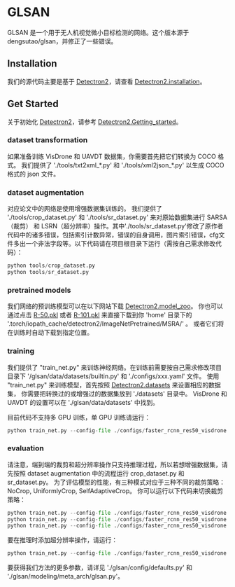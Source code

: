 # GLSAN
GLSAN 是一个用于无人机视觉微小目标检测的网络。这个版本源于 dengsutao/glsan，并修正了一些错误。
## Installation
我们的源代码主要是基于 [Detectron2](https://github.com/facebookresearch/detectron2)，请查看 [Detectron2.installation](https://github.com/facebookresearch/detectron2/blob/master/INSTALL.md)。
## Get Started
关于初始化 [Detectron2](https://github.com/facebookresearch/detectron2)，请参考 [Detectron2.Getting_started](https://github.com/facebookresearch/detectron2/blob/master/GETTING_STARTED.md)。
### dataset transformation
如果准备训练 VisDrone 和 UAVDT 数据集，你需要首先把它们转换为 COCO 格式。
我们提供了 './tools/txt2xml_\*.py' 和 './tools/xml2json_\*.py' 以生成 COCO 格式的 json 文件。
### dataset augmentation
对应论文中的网络是使用增强数据集训练的。
我们提供了 './tools/crop_dataset.py' 和 './tools/sr_dataset.py' 来对原始数据集进行 SARSA（裁剪） 和 LSRN（超分辨率）操作。其中'./tools/sr_dataset.py'修改了原作者代码中的诸多错误，包括索引计数异常，错误的自身调用，图片索引错误，cfg文件多出一个非法字段等。以下代码请在项目根目录下运行（需按自己需求修改代码）：
```python
python tools/crop_dataset.py
python tools/sr_dataset.py
```
### pretrained models
我们网络的预训练模型可以在以下网站下载 [Detectron2.model_zoo](https://github.com/facebookresearch/detectron2/blob/master/MODEL_ZOO.md)。
你也可以通过点击 [R-50.pkl](https://dl.fbaipublicfiles.com/detectron2/ImageNetPretrained/MSRA/R-50.pkl) 或者 [R-101.pkl](https://dl.fbaipublicfiles.com/detectron2/ImageNetPretrained/MSRA/R-101.pkl) 来直接下载到你 'home' 目录下的 '.torch/iopath_cache/detectron2/ImageNetPretrained/MSRA/' 。
或者它们将在训练时自动下载到指定位置。
### training
我们提供了 "train_net.py" 来训练神经网络。在训练前需要按自己需求修改项目目录下 '/glsan/data/datasets/builtin.py' 和 './configs/xxx.yaml' 文件。
使用 "train_net.py" 来训练模型，首先按照 [Detectron2.datasets](https://github.com/facebookresearch/detectron2/blob/master/datasets/README.md) 来设置相应的数据集，
你需要把转换过的或增强过的数据集放到 './datasets' 目录中。
 VisDrone 和 UAVDT 的设置可以在 './glsan/data/datasets' 中找到。


目前代码不支持多 GPU 训练，单 GPU 训练请运行：
```python
python train_net.py --config-file ./configs/faster_rcnn_res50_visdrone.yaml --num-gpus 1 SOLVER.IMS_PER_BATCH 2
```


### evaluation
请注意，端到端的裁剪和超分辨率操作只支持推理过程，所以若想增强数据集，请先按照 dataset augmentation 中的流程运行 crop_dataset.py 和 sr_dataset.py。 
为了评估模型的性能，有三种模式对应于三种不同的裁剪策略： NoCrop, UniformlyCrop, SelfAdaptiveCrop。
你可以运行以下代码来切换裁剪策略：
```python
python train_net.py --config-file ./configs/faster_rcnn_res50_visdrone.yaml --eval-only --num-gpus 8
python train_net.py --config-file ./configs/faster_rcnn_res50_visdrone.yaml --eval-only --num-gpus 8 GLSAN.CROP UniformlyCrop
python train_net.py --config-file ./configs/faster_rcnn_res50_visdrone.yaml --eval-only --num-gpus 8 GLSAN.CROP SelfAdaptiveCrop
```
要在推理时添加超分辨率操作，请运行：
```python
python train_net.py --config-file ./configs/faster_rcnn_res50_visdrone.yaml --eval-only --num-gpus 8 GLSAN.CROP SelfAdaptiveCrop GLSAN.SR True
```

要获得我们方法的更多参数，请详见 './glsan/config/defaults.py' 和 './glsan/modeling/meta_arch/glsan.py'。
